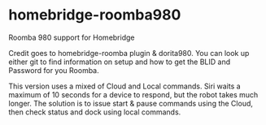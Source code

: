 # homebridge-roomba980
Roomba 980 support for Homebridge

Credit goes to homebridge-roomba plugin & dorita980. You can look up either git to find information on setup and how to get the BLID and Password for you Roomba.

This version uses a mixed of Cloud and Local commands.  Siri waits a maximum of 10 seconds for a device to respond, but the robot takes much longer.  The solution is to issue start & pause commands using the Cloud, then check status and dock using local commands.
